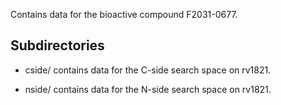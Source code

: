 Contains data for the bioactive compound F2031-0677.

## Subdirectories

- cside/ contains data for the C-side search space on rv1821.

- nside/ contains data for the N-side search space on rv1821.

